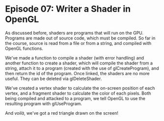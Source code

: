 # Episode 07: Writer a Shader in OpenGL

As discussed before, shaders are programs that will run on the GPU.
Programs are made out of source code, which must be compiled. So far in the course, source is read from a file or from a string, and compiled with OpenGL functions.

We've made a function to compile a shader (with error handling) and another function to create a shader, which will compile the shader from a string, attach it to a program (created with the use of glCreateProgram), and then return the id of the program.
Once linked, the shaders are no more useful. They can be deleted via glDeleteShader.

We've created a vertex shader to calculate the on-screen position of each vertex, and a fragment shader to calculate the color of each pixels. Both being compiled and attacked to a program, we tell OpenGL to use the resulting program with glUseProgram.

And *voilà*, we've got a red triangle drawn on the screen!